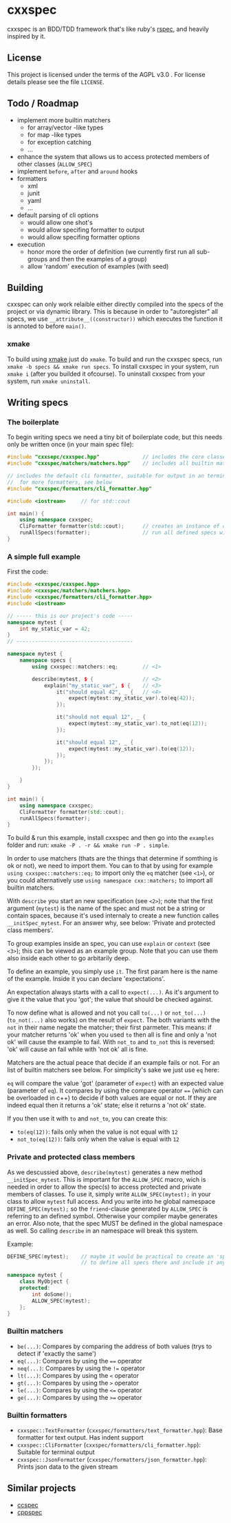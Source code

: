 # cxxspec

cxxspec is an BDD/TDD framework that's like ruby's [rspec](https://rspec.info/), and heavily inspired by it.

## License

This project is licensed under the terms of the AGPL v3.0 .
For license details please see the file `LICENSE`.

## Todo / Roadmap

- implement more builtin matchers
    - for array/vector -like types
    - for map -like types
    - for exception catching
    - ...
- enhance the system that allows us to access protected members of other classes (`ALLOW_SPEC`)
- implement `before`, `after` and `around` hooks
- formatters
    - xml
    - junit
    - yaml
    - ...
- default parsing of cli options
    - would allow one shot's
    - would allow specifing formatter to output
    - would allow specifing formatter options
- execution
    - honor more the order of definition (we currently first run all sub-groups and then the examples of a group)
    - allow 'random' execution of examples (with seed)

## Building

cxxspec can only work relaible either directly compiled into the specs of the project or via dynamic library.
This is because in order to "autoregister" all specs, we use `__attribute__((constructor))` which executes the function it is annoted to
before `main()`.

### xmake

To build using [xmake](https://xmake.io/) just do `xmake`.
To build and run the cxxspec specs, run `xmake -b specs && xmake run specs`.
To install cxxspec in your system, run `xmake i` (after you builded it ofcourse).
To uninstall cxxspec from your system, run `xmake uninstall`.

## Writing specs

### The boilerplate
To begin writing specs we need a tiny bit of boilerplate code, but this needs only be written once (in your main spec file):
```c++
#include "cxxsepc/cxxspec.hpp"              // includes the core classes and DSL (macros) of cxxspec
#include "cxxspec/matchers/matchers.hpp"    // includes all builtin matchers like 'eq', 'be'...

// includes the default cli formatter, suitable for output in an terminal
//  for more formatters, see below
#include "cxxspec/formatters/cli_formatter.hpp"

#include <iostream>     // for std::cout

int main() {
    using namespace cxxspec;
    CliFormatter formatter(std::cout);      // creates an instance of our formatter to operate on std::out
    runAllSpecs(formatter);                 // run all defined specs with our formatter
}
```

### A simple full example

First the code:
```c++
#include <cxxspec/cxxspec.hpp>
#include <cxxspec/matchers/matchers.hpp>
#include <cxxspec/formatters/cli_formatter.hpp>
#include <iostream>

// ----- this is our project's code -----
namespace mytest {
    int my_static_var = 42;
}
// --------------------------------------

namespace mytest {
    namespace specs {
        using cxxspec::matchers::eq;        // <1>

        describe(mytest, $ {                // <2>
            explain("my_static_var", $ {    // <3>
                it("should equal 42", _ {   // <4>
                    expect(mytest::my_static_var).to(eq(42));
                });

                it("should not equal 12", _ {
                    expect(mytest::my_static_var).to_not(eq(12));
                });

                it("should equal 12", _ {
                    expect(mytest::my_static_var).to(eq(12));
                });
            });
        });

    }
}

int main() {
    using namespace cxxspec;
    CliFormatter formatter(std::cout);
    runAllSpecs(formatter);
}
```

To build & run this example, install cxxspec and then go into the `examples` folder and run: `xmake -P . -r && xmake run -P . simple`.

In order to use matchers (thats are the things that determine if somthing is ok or not), we need to import them.
You can to that by using for example `using cxxspec::matchers::eq;` to import only the `eq` matcher (see `<1>`),
or you could alternatively use `using namespace cxx::matchers;` to import all builtin matchers.

With `describe` you start an new specification (see `<2>`); note that the first argument (`mytest`) is the name of the
spec and must not be a string or contain spaces, because it's used internaly to create a new function calles `__initSpec_mytest`.
For an answer why, see below: 'Private and protected class members'.

To group examples inside an spec, you can use `explain` or `context` (see `<3>`); this can be viewed as an example group.
Note that you can use them also inside each other to go arbitarily deep.

To define an example, you simply use `it`. The first param here is the name of the example.
Inside it you can declare 'expectations'.

An expectation always starts with a call to `expect(...)`. As it's argument to give it the value that you 'got'; the value
that should be checked against.

To now define what is allowed and not you call `to(...)` or `not_to(...)` (`to_not(...)` also works) on the result of `expect`.
The both variants with the `not` in their name negate the matcher; their first parmeter.
This means: if your matcher returns 'ok' when you used `to` then all is fine and only a 'not ok' will cause the example to fail.
With `not_to` and `to_not` this is reversed: 'ok' will cause an fail while with 'not ok' all is fine.

Matchers are the actual peace that decide if an example fails or not. For an list of builtin matchers see below.
For simplicity's sake we just use `eq` here:

`eq` will compare the value 'got' (parameter of `expect`) with an expected value (parameter of `eq`).
It compares by using the compare operator `==` (which can be overloaded in c++) to decide if both values are equal or not.
If they are indeed equal then it returns a 'ok' state; else it returns a 'not ok' state.

If you then use it with `to` and `not_to`, you can create this:
- `to(eq(12))`: fails only when the value is not equal with `12`
- `not_to(eq(12))`: fails only when the value is equal with `12`

### Private and protected class members

As we descussied above, `describe(mytest)` generates a new method `__initSpec_mytest`.
This is important for the `ALLOW_SPEC` macro, wich is needed in order to allow the spec(s) to access protected and private members of classes.
To use it, simply write `ALLOW_SPEC(mytest);` in your class to allow `mytest` full access.
And you write into he global namespace `DEFINE_SPEC(mytest);` so the `friend`-clause generated by `ALLOW_SPEC` is referring to an defined symbol.
Otherwise your compiler maybe generates an error. Also note, that the spec MUST be defined in the global namespace as well. So calling `describe`
in an namespace will break this system.

Example:
```c++
DEFINE_SPEC(mytest);    // maybe it would be practical to create an 'spec_defines.h'
                        // to define all specs there and include it anywhere where needed

namespace mytest {
    class MyObject {
    protected:
        int doSome();
        ALLOW_SPEC(mytest);
    };
}
```

### Builtin matchers

- `be(...)`: Compares by comparing the address of both values (trys to detect if 'exactly the same')
- `eq(...)`: Compares by using the `==` operator
- `neq(...)`: Compares by using the `!=` operator
- `lt(...)`: Compares by using the `<` operator
- `gt(...)`: Compares by using the `>` operator
- `le(...)`: Compares by using the `<=` operator
- `ge(...)`: Compares by using the `>=` operator

### Builtin formatters

- `cxxspec::TextFormatter` (`cxxspec/formatters/text_formatter.hpp`): Base formatter for text output. Has indent support
- `cxxspec::CliFormatter` (`cxxspec/formatters/cli_formatter.hpp`): Suitable for terminal output
- `cxxspec::JsonFormatter` (`cxxspec/formatters/json_formatter.hpp`): Prints json data to the given stream

## Similar projects

- [ccspec](https://github.com/zhangsu/ccspec.git)
- [cppspec](https://github.com/toroidal-code/cppspec)